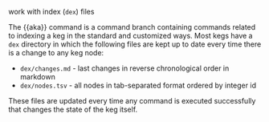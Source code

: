 work with index (`dex`) files

The {{aka}} command is a command branch containing commands related to indexing a keg in the standard and customized ways. Most kegs have a `dex` directory in which the following files are kept up to date every time there is a change to any keg node:

* `dex/changes.md` - last changes in reverse chronological order in markdown
* `dex/nodes.tsv` - all nodes in tab-separated format ordered by integer id

These files are updated every time any command is executed successfully that changes the state of the keg itself.
